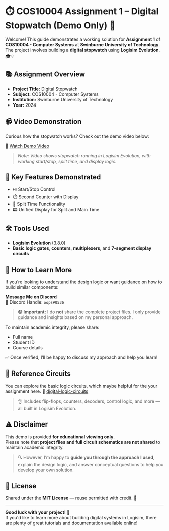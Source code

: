 # ⏱️ COS10004 Assignment 1 – Digital Stopwatch (Demo Only) 🚀

Welcome! This guide demonstrates a working solution for **Assignment 1** of **COS10004 - Computer Systems** at **Swinburne University of Technology**. The project involves building a **digital stopwatch** using **Logisim Evolution**. 🎓💡

## 📚 Assignment Overview

- **Project Title:** Digital Stopwatch  
- **Subject:** COS10004 - Computer Systems  
- **Institution:** Swinburne University of Technology  
- **Year:** 2024  

## 📹 Video Demonstration

Curious how the stopwatch works? Check out the demo video below:

🔗 [Watch Demo Video](https://your-video-link.com)

> *Note: Video shows stopwatch running in Logisim Evolution, with working start/stop, split time, and display logic.*

## 🧩 Key Features Demonstrated

- ⏯️ Start/Stop Control  
- ⏱️ Second Counter with Display  
- 🏁 Split Time Functionality  
- 📟 Unified Display for Split and Main Time  

## 🛠️ Tools Used

- **Logisim Evolution** (3.8.0)  
- **Basic logic gates**, **counters**, **multiplexers**, and **7-segment display circuits**

## 💬 How to Learn More

If you’re looking to understand the design logic or want guidance on how to build similar components:

**Message Me on Discord**  
📨 Discord Handle: `oops#0536`

> **😓 Important:** I do **not** share the complete project files. I only provide guidance and insights based on my personal approach.

To maintain academic integrity, please share:
- Full name  
- Student ID  
- Course details

✅ Once verified, I’ll be happy to discuss my approach and help you learn!

## 🧠 Reference Circuits
You can explore the basic logic circuits, which maybe helpful for the your assignment here.
🔗 [digital-logic-circuits](https://github.com/thinhNDang0536/digital-logic-circuits)

> 👌 Includes flip-flops, counters, decoders, control logic, and more — all built in Logisim Evolution.

## ⚠️ Disclaimer

This demo is provided **for educational viewing only**.  
Please note that **project files and full circuit schematics are not shared** to maintain academic integrity.

> 🔍 However, I’m happy to **guide you through the approach I used**, explain the design logic, and answer conceptual questions to help you develop your own solution.

## 📄 License

Shared under the **MIT License** — reuse permitted with credit. 📜

---

**Good luck with your project!** 🌟  
If you'd like to learn more about building digital systems in Logisim, there are plenty of great tutorials and documentation available online!
